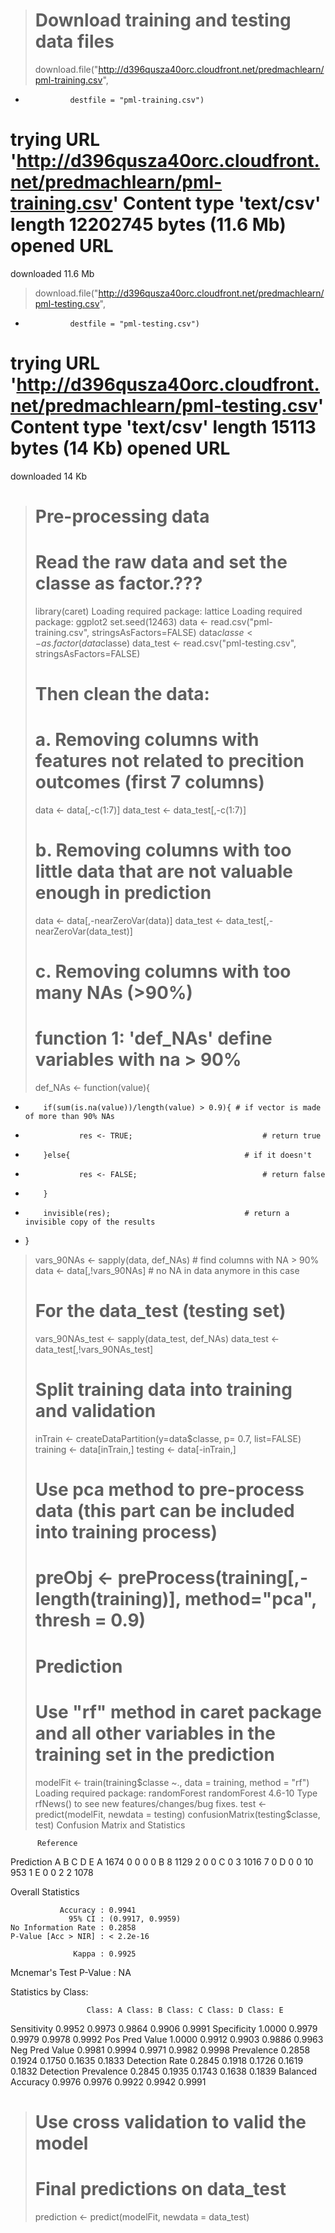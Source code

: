 > # Download training and testing data files
> download.file("http://d396qusza40orc.cloudfront.net/predmachlearn/pml-training.csv", 
+               destfile = "pml-training.csv")
trying URL 'http://d396qusza40orc.cloudfront.net/predmachlearn/pml-training.csv'
Content type 'text/csv' length 12202745 bytes (11.6 Mb)
opened URL
==================================================
downloaded 11.6 Mb
>
> download.file("http://d396qusza40orc.cloudfront.net/predmachlearn/pml-testing.csv", 
+               destfile = "pml-testing.csv")
trying URL 'http://d396qusza40orc.cloudfront.net/predmachlearn/pml-testing.csv'
Content type 'text/csv' length 15113 bytes (14 Kb)
opened URL
==================================================
downloaded 14 Kb
> 
> # Pre-processing data
> # Read the raw data and set the classe as factor.??? 
> library(caret)
Loading required package: lattice
Loading required package: ggplot2
> set.seed(12463)
> data <- read.csv("pml-training.csv", stringsAsFactors=FALSE)
> data$classe <- as.factor(data$classe)
> data_test <- read.csv("pml-testing.csv", stringsAsFactors=FALSE)
> 
> # Then clean the data: 
> # a. Removing columns with features not related to precition outcomes (first 7 columns)
> data <- data[,-c(1:7)]
> data_test <- data_test[,-c(1:7)]
> 
> # b. Removing columns with too little data that are not valuable enough in prediction
> data <- data[,-nearZeroVar(data)]
> data_test <- data_test[,-nearZeroVar(data_test)]
> 
> # c. Removing columns with too many NAs (>90%)
> # function 1: 'def_NAs' define variables with na > 90% 
> def_NAs <- function(value){
+         if(sum(is.na(value))/length(value) > 0.9){ # if vector is made of more than 90% NAs
+                 res <- TRUE;                             # return true
+         }else{                                       # if it doesn't
+                 res <- FALSE;                            # return false
+         }
+         invisible(res);                              # return a invisible copy of the results
+ }
> 
> vars_90NAs <- sapply(data, def_NAs) # find columns with NA > 90%
> data <- data[,!vars_90NAs] # no NA in data anymore in this case
> 
> # For the data_test (testing set) 
> vars_90NAs_test <- sapply(data_test, def_NAs) 
> data_test <- data_test[,!vars_90NAs_test] 
> 
> # Split training data into training and validation
> inTrain <- createDataPartition(y=data$classe, p= 0.7, list=FALSE)
> training <- data[inTrain,]
> testing <- data[-inTrain,]
> 
> # Use pca method to pre-process data (this part can be included into training process)
> # preObj <- preProcess(training[,-length(training)], method="pca", thresh = 0.9)
> 
> # Prediction
> # Use "rf" method in caret package and all other variables in the training set in the prediction
> modelFit <- train(training$classe ~., data = training, method = "rf")
Loading required package: randomForest
randomForest 4.6-10
Type rfNews() to see new features/changes/bug fixes.
> test <- predict(modelFit, newdata = testing)
> confusionMatrix(testing$classe, test)
Confusion Matrix and Statistics

          Reference
Prediction    A    B    C    D    E
         A 1674    0    0    0    0
         B    8 1129    2    0    0
         C    0    3 1016    7    0
         D    0    0   10  953    1
         E    0    0    2    2 1078

Overall Statistics
                                          
               Accuracy : 0.9941          
                 95% CI : (0.9917, 0.9959)
    No Information Rate : 0.2858          
    P-Value [Acc > NIR] : < 2.2e-16       
                                          
                  Kappa : 0.9925          
 Mcnemar's Test P-Value : NA              

Statistics by Class:

                     Class: A Class: B Class: C Class: D Class: E
Sensitivity            0.9952   0.9973   0.9864   0.9906   0.9991
Specificity            1.0000   0.9979   0.9979   0.9978   0.9992
Pos Pred Value         1.0000   0.9912   0.9903   0.9886   0.9963
Neg Pred Value         0.9981   0.9994   0.9971   0.9982   0.9998
Prevalence             0.2858   0.1924   0.1750   0.1635   0.1833
Detection Rate         0.2845   0.1918   0.1726   0.1619   0.1832
Detection Prevalence   0.2845   0.1935   0.1743   0.1638   0.1839
Balanced Accuracy      0.9976   0.9976   0.9922   0.9942   0.9991
> 
> # Use cross validation to valid the model  
> 
> # Final predictions on data_test 
> prediction <- predict(modelFit, newdata = data_test)
